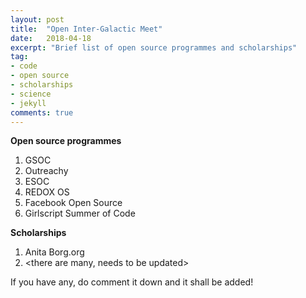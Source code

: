 ```yaml
---
layout: post
title:  "Open Inter-Galactic Meet"
date:   2018-04-18
excerpt: "Brief list of open source programmes and scholarships"
tag:
- code 
- open source
- scholarships
- science
- jekyll
comments: true
---
```


**Open source programmes**

1. GSOC
2. Outreachy
3. ESOC
4. REDOX OS
5. Facebook Open Source
6. Girlscript Summer of Code

**Scholarships**

1. Anita Borg.org
2. &lt;there are many, needs to be updated&gt;

If you have any, do comment it down and it shall be added!